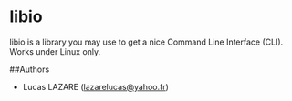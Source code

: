 # libio
libio is a library you may use to get a nice Command Line Interface (CLI). Works under Linux only.

##Authors
+ Lucas LAZARE (lazarelucas@yahoo.fr)
